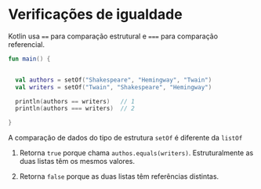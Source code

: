 # Verificações de igualdade

Kotlin usa `==` para comparação estrutural e `===` para comparação referencial.

~~~ kotlin
fun main() {


  val authors = setOf("Shakespeare", "Hemingway", "Twain")
  val writers = setOf("Twain", "Shakespeare", "Hemingway")

  println(authors == writers)   // 1
  println(authors === writers)  // 2

}
~~~

A comparação de dados do tipo de estrutura `setOf` é diferente da `listOf`

1. Retorna `true` porque chama `authos.equals(writers)`. Estruturalmente as duas listas têm os mesmos valores.

2. Retorna `false` porque as duas listas têm referências distintas.